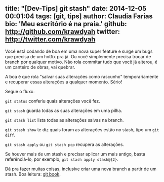 title: "[Dev-Tips] git stash"
date: 2014-12-05 00:01:04
tags: [git, tips]
author: Claudia Farias
bio: 'Meu escritório é na praia.'
github: http://github.com/krawdyah
twitter: http://twitter.com/krawdyah
---

Você está codando de boa em uma nova super feature e surge um bugs que precisa de um hotfix pra já. Ou você simplemente precisa trocar de branch por qualquer motivo. Não rola commitar tudo que você já alterou, é um canteiro de obras, vai quebrar.

A boa é que rola "salvar suas alterações como rascunho" temporariamente e recuperar essas alterações a qualquer momento. Sério!

Segue o fluxo:

`git status` conferiu quais alterações você fez.

`git stash` guarda todas as suas alterações em uma pilha.

`git stash list` lista todas as alterações salvas na branch.

`git stash show` te diz quais foram as alterações estão no stash, tipo um `git diff`.

`git stash apply` ou `git stash pop` recupera as alterações.

Se houver mais de um stash e precisar aplicar um mais antigo, basta referênciá-lo, por exemplo, `git stash apply stash@{2}`.


Dá pra fazer muitas coisas, inclusive criar uma nova branch a partir de um stash. Boa leitura: [git book](http://git-scm.com/book/pt-br/v1/Ferramentas-do-Git-Fazendo-Stash).
